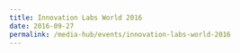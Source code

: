 ```yaml
---
title: Innovation Labs World 2016
date: 2016-09-27
permalink: /media-hub/events/innovation-labs-world-2016
---
```


